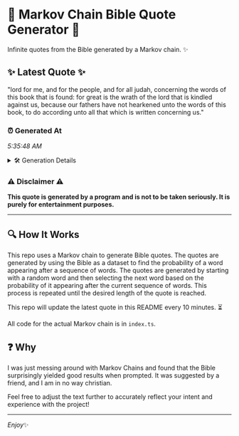 # 📖 Markov Chain Bible Quote Generator 📖

Infinite quotes from the Bible generated by a Markov chain. ✨

## ✨ Latest Quote ✨
"lord for me, and for the people, and for all judah, concerning the words of this book that is found: for great is the wrath of the lord that is kindled against us, because our fathers have not hearkened unto the words of this book, to do according unto all that which is written concerning us."

### ⏰ Generated At
*5:35:48 AM*

<details>
    <summary>🛠️ Generation Details</summary>
    <p>
        <strong>🌱 Seed:</strong> lord<br>
        <strong>🔄 Iterations:</strong> 55<br>
        <strong>📜 Context History:</strong><br>[ lord ]: for<br>[ lord, for ]: me,<br>[ lord, for, me, ]: and<br>[ lord, for, me,, and ]: for<br>[ lord, for, me,, and, for ]: the<br>[ lord, for, me,, and, for, the ]: people,<br>[ for, me,, and, for, the, people, ]: and<br>[ me,, and, for, the, people,, and ]: for<br>[ and, for, the, people,, and, for ]: all<br>[ for, the, people,, and, for, all ]: judah,<br>[ the, people,, and, for, all, judah, ]: concerning<br>[ people,, and, for, all, judah,, concerning ]: the<br>[ and, for, all, judah,, concerning, the ]: words<br>[ for, all, judah,, concerning, the, words ]: of<br>[ all, judah,, concerning, the, words, of ]: this<br>[ judah,, concerning, the, words, of, this ]: book<br>[ concerning, the, words, of, this, book ]: that<br>[ the, words, of, this, book, that ]: is<br>[ words, of, this, book, that, is ]: found:<br>[ of, this, book, that, is, found: ]: for<br>[ this, book, that, is, found:, for ]: great<br>[ book, that, is, found:, for, great ]: is<br>[ that, is, found:, for, great, is ]: the<br>[ is, found:, for, great, is, the ]: wrath<br>[ found:, for, great, is, the, wrath ]: of<br>[ for, great, is, the, wrath, of ]: the<br>[ great, is, the, wrath, of, the ]: lord<br>[ is, the, wrath, of, the, lord ]: that<br>[ the, wrath, of, the, lord, that ]: is<br>[ wrath, of, the, lord, that, is ]: kindled<br>[ of, the, lord, that, is, kindled ]: against<br>[ the, lord, that, is, kindled, against ]: us,<br>[ lord, that, is, kindled, against, us, ]: because<br>[ that, is, kindled, against, us,, because ]: our<br>[ is, kindled, against, us,, because, our ]: fathers<br>[ kindled, against, us,, because, our, fathers ]: have<br>[ against, us,, because, our, fathers, have ]: not<br>[ us,, because, our, fathers, have, not ]: hearkened<br>[ because, our, fathers, have, not, hearkened ]: unto<br>[ our, fathers, have, not, hearkened, unto ]: the<br>[ fathers, have, not, hearkened, unto, the ]: words<br>[ have, not, hearkened, unto, the, words ]: of<br>[ not, hearkened, unto, the, words, of ]: this<br>[ hearkened, unto, the, words, of, this ]: book,<br>[ unto, the, words, of, this, book, ]: to<br>[ the, words, of, this, book,, to ]: do<br>[ words, of, this, book,, to, do ]: according<br>[ of, this, book,, to, do, according ]: unto<br>[ this, book,, to, do, according, unto ]: all<br>[ book,, to, do, according, unto, all ]: that<br>[ to, do, according, unto, all, that ]: which<br>[ do, according, unto, all, that, which ]: is<br>[ according, unto, all, that, which, is ]: written<br>[ unto, all, that, which, is, written ]: concerning<br>[ all, that, which, is, written, concerning ]: us.<br>
    </p>
</details>

### ⚠️ Disclaimer ⚠️
**This quote is generated by a program and is not to be taken seriously. It is purely for entertainment purposes.**

---

## 🔍 How It Works

This repo uses a Markov chain to generate Bible quotes. The quotes are generated by using the Bible as a dataset to find the probability of a word appearing after a sequence of words. The quotes are generated by starting with a random word and then selecting the next word based on the probability of it appearing after the current sequence of words. This process is repeated until the desired length of the quote is reached.

This repo will update the latest quote in this README every 10 minutes. ⏳

All code for the actual Markov chain is in `index.ts`.

## ❓ Why

I was just messing around with Markov Chains and found that the Bible surprisingly yielded good results when prompted. 
It was suggested by a friend, and I am in no way christian.

Feel free to adjust the text further to accurately reflect your intent and experience with the project!

---

*Enjoy*✨
